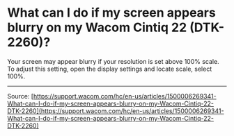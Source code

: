 # What can I do if my screen appears blurry on my Wacom Cintiq 22 (DTK-2260)?

Your screen may appear blurry if your resolution is set above 100% scale. To adjust this setting, open the display settings and locate scale, select 100%.

---
Source: [https://support.wacom.com/hc/en-us/articles/1500006269341-What-can-I-do-if-my-screen-appears-blurry-on-my-Wacom-Cintiq-22-DTK-2260](https://support.wacom.com/hc/en-us/articles/1500006269341-What-can-I-do-if-my-screen-appears-blurry-on-my-Wacom-Cintiq-22-DTK-2260)

